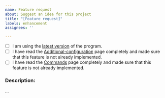 ```yaml
---
name: Feature request
about: Suggest an idea for this project
title: "[Feature request]"
labels: enhancement
assignees: ''

---
```


- [ ] I am using the [latest version](https://github.com/drizzle-mizzle/CharacterAI-Discord-Bot/releases/latest) of the program.
- [ ] I have read the [Additional-configuration](https://github.com/drizzle-mizzle/CharacterAI-Discord-Bot/wiki/Additional-configuration) page completely and made sure that this feature is not already implemented.
- [ ] I have read the [Commands](https://github.com/drizzle-mizzle/CharacterAI-Discord-Bot/wiki/Commands) page completely and made sure that this feature is not already implemented.

### Description:
...
